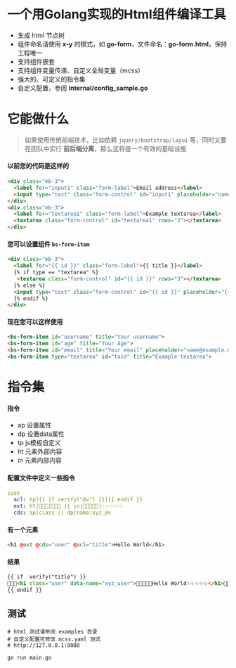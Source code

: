 # 一个用Golang实现的Html组件编译工具

+ 生成 html 节点树
+ 组件命名请使用 **x-y** 的模式，如 **go-form**，文件命名：**go-form.html**，保持工程唯一
+ 支持组件嵌套
+ 支持组件变量传递、自定义全局变量（mcss）
+ 强大的、可定义的指令集
+ 自定义配置，参阅 **internal/config_sample.go**

# 它能做什么
> 如果使用传统前端技术，比如依赖 `jquery/bootstrap/layui` 等，同时又要在团队中实行 **前后端分离**，那么这将是一个有效的基础设施
#### 以前您的代码是这样的
```html 
<div class="mb-3">
  <label for="input1" class="form-label">Email address</label>
  <input type="text" class="form-control" id="input1" placeholder="name@example.com">
</div>
<div class="mb-3">
  <label for="textarea1" class="form-label">Example textarea</label>
  <textarea class="form-control" id="textarea1" rows="3"></textarea>
</div>
```
#### 您可以设置组件 `bs-form-item`
```html 
<div class="mb-3">
  <label for="{{ id }}" class="form-label">{{ title }}</label>
  {% if type == "textarea" %}
   <textarea class="form-control" id="{{ id }}" rows="3"></textarea>
  {% else %}
  <input type="text" class="form-control" id="{{ id }}" placeholder="{{ placeholder }}">
  {% endif %}
</div>
```
#### 现在您可以这样使用
```html 
<bs-form-item id="username" title="Your username">
<bs-form-item id="age" title="Your Age">
<bs-form-item id="email" title="Your email" placeholder="name@example.com">
<bs-form-item type="textarea" id="taid" title="Example textarea">
```

# 指令集
#### 指令
+ ap 设置属性
+ dp 设置data属性
+ tp js模板自定义
+ ht 元素外部内容
+ in 元素内部内容
#### 配置文件中定义一些指令
```yaml
iset
  acl: tp|{{ if verify("@v") }}|{{ endif }}
  ext: ht|🤣🤣🤣|🌹🌹🌹 || in|💖💖💖💖💖|✨✨✨✨✨
  cds: ap|class || dp|name:xyz_@v
```
#### 有一个元素
```html 
<h1 @ext @cds="user" @acl="title">Hello World</h1>
```
#### 结果
```html
{{ if  verify("title") }}
🤣🤣🤣<h1 class="user" data-name="xyz_user">💖💖💖💖💖Hello World✨✨✨✨✨</h1>🌹🌹🌹
{{ endif }}
```

## 测试
```shell
# html 测试请参阅 examples 目录
# 自定义配置可修改 mcss.yaml 测试
# http://127.0.0.1:8080

go run main.go
```